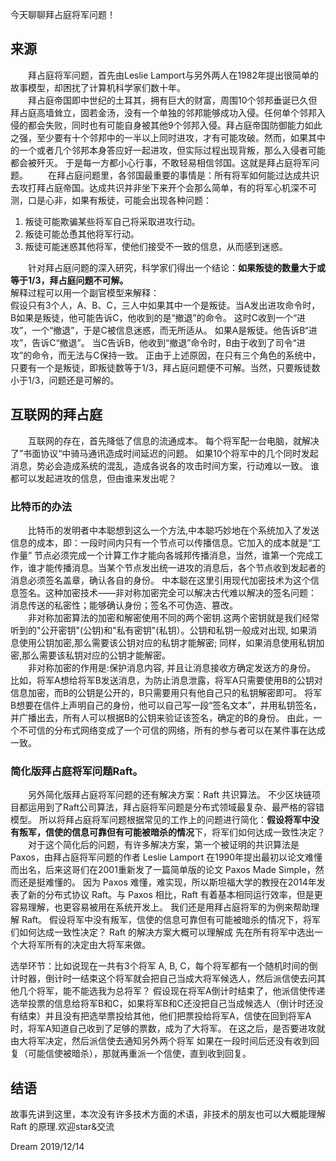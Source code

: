 今天聊聊拜占庭将军问题！
## 来源
　　拜占庭将军问题，首先由Leslie Lamport与另外两人在1982年提出很简单的故事模型，却困扰了计算机科学家们数十年。  
　　拜占庭帝国即中世纪的土耳其，拥有巨大的财富，周围10个邻邦垂诞已久但拜占庭高墙耸立，固若金汤，没有一个单独的邻邦能够成功入侵。任何单个邻邦入侵的都会失败，同时也有可能自身被其他9个邻邦入侵。拜占庭帝国防御能力如此之强，至少要有十个邻邦中的一半以上同时进攻，才有可能攻破。然而，如果其中的一个或者几个邻邦本身答应好一起进攻，但实际过程出现背叛，那么入侵者可能都会被歼灭。
于是每一方都小心行事，不敢轻易相信邻国。这就是拜占庭将军问题。
　　在拜占庭问题里，各邻国最重要的事情是：所有将军如何能过达成共识去攻打拜占庭帝国。达成共识并非坐下来开个会那么简单，有的将军心机深不可测，口是心非，如果有叛徒，可能会出现各种问题：
  1. 叛徒可能欺骗某些将军自己将采取进攻行动。
  2. 叛徒可能怂恿其他将军行动。
  3. 叛徒可能迷惑其他将军，使他们接受不一致的信息，从而感到迷惑。

　　针对拜占庭问题的深入研究，科学家们得出一个结论：**如果叛徒的数量大于或等于1/3，拜占庭问题不可解。**    
  解释过程可以用一个副官模型来解释：  
假设只有3个人，A、B、C，三人中如果其中一个是叛徒。当A发出进攻命令时，B如果是叛徒，他可能告诉C，他收到的是“撤退”的命令。
这时C收到一个“进攻”，一个“撤退”，于是C被信息迷惑，而无所适从。
如果A是叛徒。他告诉B“进攻”，告诉C“撤退”。
当C告诉B，他收到“撤退”命令时，B由于收到了司令“进攻”的命令，而无法与C保持一致。
 正由于上述原因，在只有三个角色的系统中，只要有一个是叛徒，即叛徒数等于1/3，拜占庭问题便不可解。当然，只要叛徒数小于1/3，问题还是可解的。  
 
 ## 互联网的拜占庭

　　互联网的存在，首先降低了信息的流通成本。
每个将军配一台电脑，就解决了”书面协议“中骑马通讯造成时间延迟的问题。
如果10个将军中的几个同时发起消息，势必会造成系统的混乱，造成各说各的攻击时间方案，行动难以一致。
谁都可以发起进攻的信息，但由谁来发出呢？  
 ### 比特币的办法
　　比特币的发明者中本聪想到这么一个方法,中本聪巧妙地在个系统加入了发送信息的成本，即：一段时间内只有一个节点可以传播信息。它加入的成本就是“工作量”
节点必须完成一个计算工作才能向各城邦传播消息，当然，谁第一个完成工作，谁才能传播消息。当某个节点发出统一进攻的消息后，各个节点收到发起者的消息必须签名盖章，确认各自的身份。
中本聪在这里引用现代加密技术为这个信息签名。这种加密技术——非对称加密完全可以解决古代难以解决的签名问题：
消息传送的私密性；能够确认身份；签名不可伪造、篡改。  
　　非对称加密算法的加密和解密使用不同的两个密钥.这两个密钥就是我们经常听到的"公开密钥"(公钥)和"私有密钥"(私钥）。公钥和私钥一般成对出现, 
如果消息使用公钥加密,那么需要该公钥对应的私钥才能解密; 同样，如果消息使用私钥加密,那么需要该私钥对应的公钥才能解密。  
　　非对称加密的作用是:保护消息内容, 并且让消息接收方确定发送方的身份。
比如，将军A想给将军B发送消息，为防止消息泄露，将军A只需要使用B的公钥对信息加密，而B的公钥是公开的，B只需要用只有他自己只的私钥解密即可。
将军B想要在信件上声明自己的身份，他可以自己写一段“签名文本”，并用私钥签名，并广播出去，所有人可以根据B的公钥来验证该签名，确定的B的身份。
由此，一个不可信的分布式网络变成了一个可信的网络，所有的参与者可以在某件事在达成一致。  

### 简化版拜占庭将军问题Raft。
　　另外简化版拜占庭将军问题的还有解决方案：Raft 共识算法。
不少区块链项目都运用到了Raft公司算法，拜占庭将军问题是分布式领域最复杂、最严格的容错模型。
所以将拜占庭将军问题根据常见的工作上的问题进行简化：**假设将军中没有叛军，信使的信息可靠但有可能被暗杀的情况**下，将军们如何达成一致性决定？  
　　对于这个简化后的问题，有许多解决方案，第一个被证明的共识算法是 Paxos，由拜占庭将军问题的作者 Leslie Lamport 在1990年提出最初以论文难懂而出名，后来这哥们在2001重新发了一篇简单版的论文 Paxos Made Simple，然而还是挺难懂的。
因为 Paxos 难懂，难实现，所以斯坦福大学的教授在2014年发表了新的分布式协议 Raft。与 Paxos 相比，Raft 有着基本相同运行效率，但是更容易理解，也更容易被用在系统开发上。
我们还是用拜占庭将军的为例来帮助理解 Raft。
假设将军中没有叛军，信使的信息可靠但有可能被暗杀的情况下，将军们如何达成一致性决定？
Raft 的解决方案大概可以理解成 先在所有将军中选出一个大将军所有的决定由大将军来做。

   选举环节：比如说现在一共有3个将军 A, B, C，每个将军都有一个随机时间的倒计时器，倒计时一结束这个将军就会把自己当成大将军候选人，然后派信使去问其他几个将军，能不能选我为总将军？
假设现在将军A倒计时结束了，他派信使传递选举投票的信息给将军B和C，如果将军B和C还没把自己当成候选人（倒计时还没有结束）并且没有把选举票投给其他，他们把票投给将军A，信使在回到将军A时，将军A知道自己收到了足够的票数，成为了大将军。
在这之后，是否要进攻就由大将军决定，然后派信使去通知另外两个将军
如果在一段时间后还没有收到回复（可能信使被暗杀），那就再重派一个信使，直到收到回复。
## 结语
故事先讲到这里，本次没有许多技术方面的术语，非技术的朋友也可以大概能理解 Raft 的原理.欢迎star&交流


Dream 2019/12/14

 
